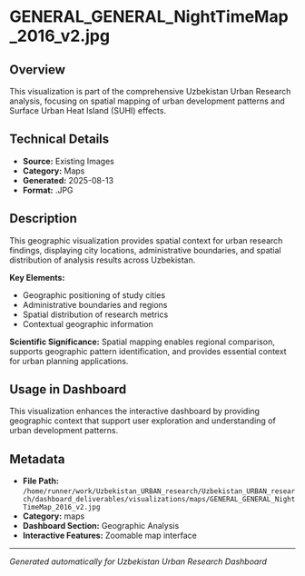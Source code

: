 # GENERAL_GENERAL_NightTimeMap_2016_v2.jpg

## Overview
This visualization is part of the comprehensive Uzbekistan Urban Research analysis, focusing on spatial mapping of urban development patterns and Surface Urban Heat Island (SUHI) effects.

## Technical Details
- **Source:** Existing Images
- **Category:** Maps
- **Generated:** 2025-08-13
- **Format:** .JPG

## Description
This geographic visualization provides spatial context for urban research findings, displaying city locations, administrative boundaries, and spatial distribution of analysis results across Uzbekistan.

**Key Elements:**
- Geographic positioning of study cities
- Administrative boundaries and regions
- Spatial distribution of research metrics
- Contextual geographic information

**Scientific Significance:**
Spatial mapping enables regional comparison, supports geographic pattern identification, and provides essential context for urban planning applications.

## Usage in Dashboard
This visualization enhances the interactive dashboard by providing geographic context that support user exploration and understanding of urban development patterns.

## Metadata
- **File Path:** `/home/runner/work/Uzbekistan_URBAN_research/Uzbekistan_URBAN_research/dashboard_deliverables/visualizations/maps/GENERAL_GENERAL_NightTimeMap_2016_v2.jpg`
- **Category:** maps
- **Dashboard Section:** Geographic Analysis
- **Interactive Features:** Zoomable map interface

---
*Generated automatically for Uzbekistan Urban Research Dashboard*
